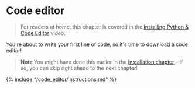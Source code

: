 # Code editor

> For readers at home: this chapter is covered in the [Installing Python & Code Editor](https://www.youtube.com/watch?v=pVTaqzKZCdA&t=4m43s) video.

You're about to write your first line of code, so it's time to download a code editor!

> **Note** You might have done this earlier in the  [Installation chapter](../installation/README.md) – if so, you can skip right  ahead to the next chapter!

{% include "/code_editor/instructions.md" %}
